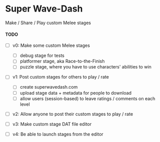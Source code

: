# Super Wave-Dash

Make / Share / Play custom Melee stages

#### TODO

- [ ] v0: Make some custom Melee stages

  - [ ] debug stage for tests
  - [ ] platformer stage, aka Race-to-the-Finish
  - [ ] puzzle stage, where you have to use characters' abilities to win

- [ ] v1: Post custom stages for others to play / rate

  - [ ] create superwavedash.com
  - [ ] upload stage data + metadata for people to download
  - [ ] allow users (session-based) to leave ratings / comments on each level

- [ ] v2: Allow anyone to post their custom stages to play / rate

- [ ] v3: Make custom stage DAT file editor

- [ ] v4: Be able to launch stages from the editor

